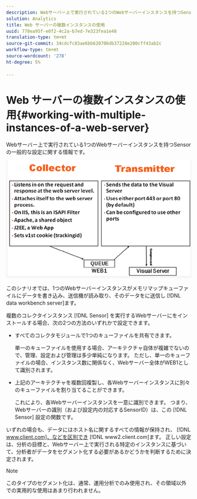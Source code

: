 ```yaml
---
description: Webサーバー上で実行されている1つのWebサーバーインスタンスを持つSensorの一般的な設定に関する情報です。
solution: Analytics
title: Web サーバーの複数インスタンスの使用
uuid: 778ea95f-e0f2-4c2a-b7ed-7e323fea1e48
translation-type: tm+mt
source-git-commit: 34cdcfc83ae6bb620706db37228e200cff43ab2c
workflow-type: tm+mt
source-wordcount: '278'
ht-degree: 5%

---
```



# Web サーバーの複数インスタンスの使用{#working-with-multiple-instances-of-a-web-server}

Webサーバー上で実行されている1つのWebサーバーインスタンスを持つSensorの一般的な設定に関する情報です。

![](assets/web_inst.png)

このシナリオでは、1つのWebサーバーインスタンスがメモリマップキューファイルにデータを書き込み、送信機が読み取り、そのデータをに送信し [!DNL data workbench server]ます。

複数のコレクタインスタンス [!DNL Sensor] を実行するWebサーバーにをインストールする場合、次の2つの方法のいずれかで設定できます。

* すべてのコレクタモジュールで1つのキューファイルを共有できます。

   単一のキューファイルを使用する場合、アーキテクチャ自体が複雑でないので、管理、設定および管理は多少単純になります。 ただし、単一のキューファイルの場合、インスタンス数に関係なく、Webサーバー全体がWEB1として識別されます。

* 上記のアーキテクチャを複数回複製し、各Webサーバーインスタンスに別々のキューファイルを割り当てることができます。

   これにより、各Webサーバーインスタンスを一意に識別できます。 つまり、Webサーバーの識別（および設定内の対応するSensorID）は、この [!DNL Sensor] 設定の関数です。

いずれの場合も、データにはホスト名に関するすべての情報が保持され、 [!DNL www.client.com]、などを区別でき [!DNL www2.client.com]ます。 正しい設定は、分析の目標と、Webサーバー上で実行される特定のインスタンスに基づいて、分析者がデータをセグメント化する必要があるかどうかを判断するために決定されます。

>[!NOTE]
>
>このタイプのセグメント化は、通常、運用分析でのみ使用され、その領域以外での実用的な使用はあまり行われません。

